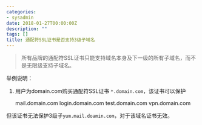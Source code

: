 ```yaml
---
categories:
- sysadmin
date: 2018-01-27T00:00:00Z
description: ""
tags: []
title: 通配符SSL证书是否支持3级子域名
---
```


> 所有品牌的通配符SSL证书只能支持域名本身及下一级的所有子域名，而不是无限级支持子域名。

举例说明：

1. 用户为domain.com购买通配符SSL证书 `*.domain.com`，该证书可以保护

	mail.domain.com
	login.domain.com
	test.domain.com
	vpn.domain.com

但该证书无法保护3级子`yum.mail.doamin.com`，对于该域名证书无效。
